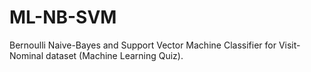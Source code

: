 # ML-NB-SVM

Bernoulli Naive-Bayes and Support Vector Machine Classifier for Visit-Nominal dataset (Machine Learning Quiz).
